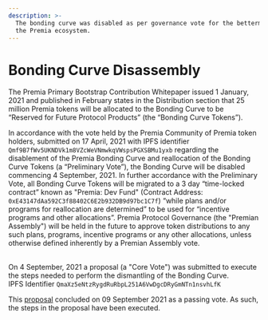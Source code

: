 ```yaml
---
description: >-
  The bonding curve was disabled as per governance vote for the betterment of
  the Premia ecosystem.
---
```


# Bonding Curve Disassembly

The Premia Primary Bootstrap Contribution Whitepaper issued 1 January, 2021 and published in February states in the Distribution section that 25 million Premia tokens will be allocated to the Bonding Curve to be “Reserved for Future Protocol Products” (the “Bonding Curve Tokens”).

In accordance with the vote held by the Premia Community of Premia token holders, submitted on 17 April, 2021 with IPFS identifier `Qmf9B7fWv5UKNDVk1m8VZcWeVNmwkqVWspsPGXSBMu1yxb` regarding the disablement of the Premia Bonding Curve and reallocation of the Bonding Curve Tokens (a “Preliminary Vote”), the Bonding Curve will be disabled commencing 4 September, 2021. In further accordance with the Preliminary Vote, all Bonding Curve Tokens will be migrated to a 3 day “time-locked contract” known as "Premia: Dev Fund" (Contract Address: `0xE43147dAa592C3f88402C6E2b932DB9d97bc1C7f`) “while plans and/or programs for reallocation are determined” to be used for “incentive programs and other allocations”. Premia Protocol Governance (the "Premian Assembly") will be held in the future to approve token distributions to any such plans, programs, incentive programs or any other allocations, unless otherwise defined inherently by a Premian Assembly vote.

\
On 4 September, 2021 a proposal (a "Core Vote") was submitted to execute the steps needed to perform the dismantling of the Bonding Curve. \
IPFS Identifier `QmaXz5eNtzRygdRuRbpL251A6VwDgcDRyGmNTn1nsvhLfK`

This [proposal](https://gov.premia.finance/#/premia.eth/proposal/QmaXz5eNtzRygdRuRbpL251A6VwDgcDRyGmNTn1nsvhLfK) concluded on 09 September 2021 as a passing vote. As such, the steps in the proposal have been executed.
